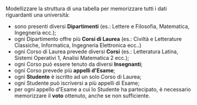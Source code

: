 Modellizzare la struttura di una tabella per memorizzare tutti i dati riguardanti una università:
- sono presenti diversi **Dipartimenti** (es.: Lettere e Filosofia, Matematica, Ingegneria ecc.);
- ogni Dipartimento offre più **Corsi di Laurea** (es.: Civiltà e Letterature Classiche, Informatica, Ingegneria Elettronica ecc..)
- ogni Corso di Laurea prevede diversi **Corsi** (es.: Letteratura Latina, Sistemi Operativi 1, Analisi Matematica 2 ecc.);
- ogni Corso può essere tenuto da diversi **Insegnanti**;
- ogni Corso prevede più **appelli d'Esame**;
- ogni **Studente** è iscritto ad un solo Corso di Laurea;
- ogni Studente può iscriversi a più appelli di Esame;
- per ogni appello d'Esame a cui lo Studente ha partecipato, è necessario memorizzare il **voto** ottenuto, anche se non sufficiente.